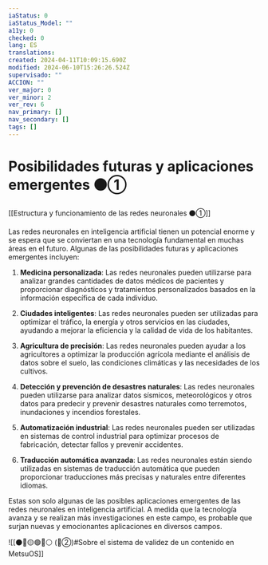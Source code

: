 ```yaml
---
iaStatus: 0
iaStatus_Model: ""
a11y: 0
checked: 0
lang: ES
translations: 
created: 2024-04-11T10:09:15.690Z
modified: 2024-06-10T15:26:26.524Z
supervisado: ""
ACCION: ""
ver_major: 0
ver_minor: 2
ver_rev: 6
nav_primary: []
nav_secondary: []
tags: []
---
```

# Posibilidades futuras y aplicaciones emergentes ⚫①

[[Estructura y funcionamiento de las redes neuronales ⚫①]]

Las redes neuronales en inteligencia artificial tienen un potencial enorme y se espera que se conviertan en una tecnología fundamental en muchas áreas en el futuro. Algunas de las posibilidades futuras y aplicaciones emergentes incluyen:

1. **Medicina personalizada**: Las redes neuronales pueden utilizarse para analizar grandes cantidades de datos médicos de pacientes y proporcionar diagnósticos y tratamientos personalizados basados en la información específica de cada individuo.

2. **Ciudades inteligentes**: Las redes neuronales pueden ser utilizadas para optimizar el tráfico, la energía y otros servicios en las ciudades, ayudando a mejorar la eficiencia y la calidad de vida de los habitantes.

3. **Agricultura de precisión**: Las redes neuronales pueden ayudar a los agricultores a optimizar la producción agrícola mediante el análisis de datos sobre el suelo, las condiciones climáticas y las necesidades de los cultivos.

4. **Detección y prevención de desastres naturales**: Las redes neuronales pueden utilizarse para analizar datos sísmicos, meteorológicos y otros datos para predecir y prevenir desastres naturales como terremotos, inundaciones y incendios forestales.

5. **Automatización industrial**: Las redes neuronales pueden ser utilizadas en sistemas de control industrial para optimizar procesos de fabricación, detectar fallos y prevenir accidentes.

6. **Traducción automática avanzada**: Las redes neuronales están siendo utilizadas en sistemas de traducción automática que pueden proporcionar traducciones más precisas y naturales entre diferentes idiomas.

Estas son solo algunas de las posibles aplicaciones emergentes de las redes neuronales en inteligencia artificial. A medida que la tecnología avanza y se realizan más investigaciones en este campo, es probable que surjan nuevas y emocionantes aplicaciones en diversos campos.

![[⚫🔴🟡🟢🔵⚪ (🔴②)#Sobre el sistema de validez de un contenido en MetsuOS]]